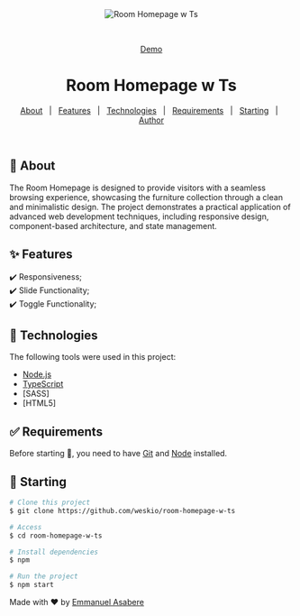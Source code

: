 <div align="center" id="top"> 
  <img src="./.github/app.gif" alt="Room Homepage w Ts" />

  &#xa0;

  <a href="https://room-homepage-w-ts-qrvk.vercel.app/">Demo</a>
</div>

<h1 align="center">Room Homepage w Ts</h1>


<p align="center">
  <a href="#dart-about">About</a> &#xa0; | &#xa0; 
  <a href="#sparkles-features">Features</a> &#xa0; | &#xa0;
  <a href="#rocket-technologies">Technologies</a> &#xa0; | &#xa0;
  <a href="#white_check_mark-requirements">Requirements</a> &#xa0; | &#xa0;
  <a href="#checkered_flag-starting">Starting</a> &#xa0; | &#xa0;
  <a href="https://github.com/weskio" target="_blank">Author</a>
</p>

<br>

## :dart: About ##

The Room Homepage is designed to provide visitors with a seamless browsing experience, 
showcasing the furniture collection through a clean and minimalistic design. 
The project demonstrates a practical application of advanced web development techniques,
 including responsive design, component-based architecture, and state management.

## :sparkles: Features ##

:heavy_check_mark: Responsiveness;\
:heavy_check_mark: Slide Functionality;\
:heavy_check_mark: Toggle Functionality;

## :rocket: Technologies ##

The following tools were used in this project:

- [Node.js](https://nodejs.org/en/)
- [TypeScript](https://www.typescriptlang.org/)
- [SASS]
- [HTML5]

## :white_check_mark: Requirements ##

Before starting :checkered_flag:, you need to have [Git](https://git-scm.com) and [Node](https://nodejs.org/en/) installed.

## :checkered_flag: Starting ##

```bash
# Clone this project
$ git clone https://github.com/weskio/room-homepage-w-ts

# Access
$ cd room-homepage-w-ts

# Install dependencies
$ npm

# Run the project
$ npm start

```


Made with :heart: by <a href="https://github.com/weskio" target="_blank">Emmanuel Asabere</a>


